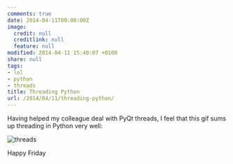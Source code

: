 ```yaml
---
comments: true
date: 2014-04-11T00:00:00Z
image:
  credit: null
  creditlink: null
  feature: null
modified: 2014-04-11 15:40:07 +0100
share: null
tags:
- lol
- python
- threads
title: Threading Python
url: /2014/04/11/threading-python/
---
```


Having helped my colleague deal with PyQt threads, I feel that
this gif sums up threading in Python very well:

![threads](https://i.imgur.com/h7mePfx.gif)

Happy Friday
